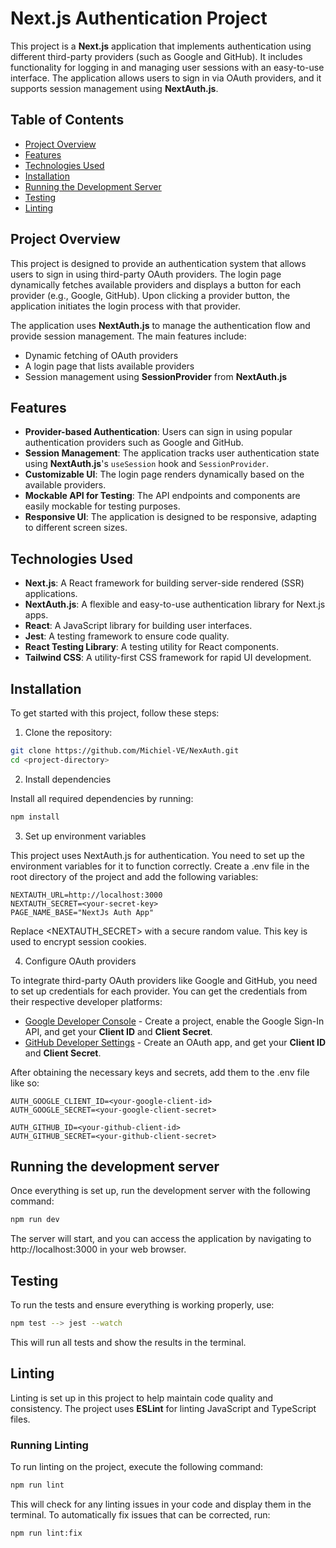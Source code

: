 # Next.js Authentication Project

This project is a **Next.js** application that implements authentication using different third-party providers (such as
Google and GitHub). It includes functionality for logging in and managing user sessions with an easy-to-use interface.
The application allows users to sign in via OAuth providers, and it supports session management using **NextAuth.js**.

## Table of Contents

- [Project Overview](#project-overview)
- [Features](#features)
- [Technologies Used](#technologies-used)
- [Installation](#installation)
- [Running the Development Server](#running-the-development-server)
- [Testing](#testing)
- [Linting](#Linting)

## Project Overview

This project is designed to provide an authentication system that allows users to sign in using third-party OAuth
providers. The login page dynamically fetches available providers and displays a button for each provider (e.g., Google,
GitHub). Upon clicking a provider button, the application initiates the login process with that provider.

The application uses **NextAuth.js** to manage the authentication flow and provide session management. The main features
include:

- Dynamic fetching of OAuth providers
- A login page that lists available providers
- Session management using **SessionProvider** from **NextAuth.js**

## Features

- **Provider-based Authentication**: Users can sign in using popular authentication providers such as Google and GitHub.
- **Session Management**: The application tracks user authentication state using **NextAuth.js**'s `useSession` hook
  and `SessionProvider`.
- **Customizable UI**: The login page renders dynamically based on the available providers.
- **Mockable API for Testing**: The API endpoints and components are easily mockable for testing purposes.
- **Responsive UI**: The application is designed to be responsive, adapting to different screen sizes.

## Technologies Used

- **Next.js**: A React framework for building server-side rendered (SSR) applications.
- **NextAuth.js**: A flexible and easy-to-use authentication library for Next.js apps.
- **React**: A JavaScript library for building user interfaces.
- **Jest**: A testing framework to ensure code quality.
- **React Testing Library**: A testing utility for React components.
- **Tailwind CSS**: A utility-first CSS framework for rapid UI development.

## Installation

To get started with this project, follow these steps:

1. Clone the repository:

```bash
git clone https://github.com/Michiel-VE/NexAuth.git
cd <project-directory>
```

2. Install dependencies

Install all required dependencies by running:

   ```bash
   npm install
   ```

3. Set up environment variables

This project uses NextAuth.js for authentication. You need to set up the environment variables for it to function
correctly. Create a .env file in the root directory of the project and add the following variables:

```dotenv
NEXTAUTH_URL=http://localhost:3000
NEXTAUTH_SECRET=<your-secret-key>
PAGE_NAME_BASE="NextJs Auth App"
```

Replace <NEXTAUTH_SECRET> with a secure random value. This key is used to encrypt session cookies.

4. Configure OAuth providers

To integrate third-party OAuth providers like Google and GitHub, you need to set up credentials for each provider. You
can get the credentials from their respective developer platforms:

- [Google Developer Console](https://console.developers.google.com/) - Create a project, enable the Google Sign-In API,
  and get your **Client ID** and **Client Secret**.
- [GitHub Developer Settings](https://github.com/settings/developers) - Create an OAuth app, and get your **Client ID**
  and **Client Secret**.

After obtaining the necessary keys and secrets, add them to the .env file like so:

```dotenv
AUTH_GOOGLE_CLIENT_ID=<your-google-client-id>
AUTH_GOOGLE_SECRET=<your-google-client-secret>

AUTH_GITHUB_ID=<your-github-client-id>
AUTH_GITHUB_SECRET=<your-github-client-secret>
```

## Running the development server

Once everything is set up, run the development server with the following command:

```bash
npm run dev
```

The server will start, and you can access the application by navigating to http://localhost:3000 in your web browser.

## Testing

To run the tests and ensure everything is working properly, use:

```bash
npm test --> jest --watch
```

This will run all tests and show the results in the terminal.

## Linting

Linting is set up in this project to help maintain code quality and consistency. The project uses **ESLint** for linting
JavaScript and TypeScript files.

### Running Linting

To run linting on the project, execute the following command:

```bash
npm run lint
```

This will check for any linting issues in your code and display them in the terminal. To automatically fix issues that can be corrected, run:

````bash
npm run lint:fix
````